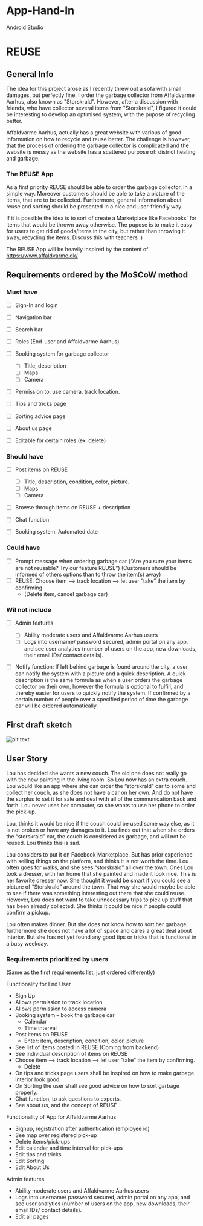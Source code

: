 # App-Hand-In
Android Studio

# REUSE

## General Info

The idea for this project arose as I recently threw out a sofa with small damages, but perfectly fine. 
I order the garbage collector from Affaldvarme Aarhus, also known as  "Storskrald". 
However, after a discussion with friends, who have collector several items from "Storskrald", I figured it could be interesting to develop an optimised system, with the pupose of recycling better.

Affaldvarme Aarhus, actually has a great website with various of good information on how to recycle and reuse better. 
The challenge is however, that the process of ordering the garbage collector is complicated and the website is messy as the website has a scattered purpose of: district heating and garbage.

### The REUSE App
As a first priority REUSE should be able to order the garbage collector, in a simple way. Moreover customers should be able to take a picture of the items, that are to be collected. Furthermore, general information about reuse and sorting should be presented in a nice and user-friendly way. 

If it is possible the idea is to sort of create a Marketplace like Facebooks´ for items that would be thrown away otherwise. The pupose is to make it easy for users to get rid of goods/items in the city, but rather than throwing it away, recycling the items. Discuss this with teachers :) 

The REUSE App will be heavily inspired by the content of https://www.affaldvarme.dk/

## Requirements ordered by the MoSCoW method

### Must have
- [ ] Sign-In and login
- [ ] Navigation bar
- [ ] Search bar
- [ ] Roles (End-user and Affaldvarme Aarhus)
- [ ] Booking system for garbage collector
  - [ ] Title, description
  - [ ] Maps
  - [ ] Camera
- [ ] Permission to: use camera, track location.
- [ ] Tips and tricks page
- [ ] Sorting advice page
- [ ] About us page
- [ ] Editable for certain roles (ex. delete)


### Should have
- [ ] Post items on REUSE
     - [ ] Title, description, condition, color, picture.
     - [ ] Maps
     - [ ] Camera
- [ ] Browse through items on REUSE + description 
- [ ] Chat function
- [ ] Booking system: Automated date


### Could have
- [ ] Prompt message when ordering garbage car (“Are you sure your items are not reusable? Try our feature REUSE”)
      (Customers should be informed of others options than to throw the item(s) away) 
- [ ] REUSE: Choose item --> track location --> let user “take” the item by confirming 
  - (Delete item, cancel garbage car)


### Wil not include
- [ ] Admin features
    - [ ] Ability moderate users and Affaldvarme Aarhus users
    - [ ] Logs into username/ password secured, admin portal on any app, and see user analytics (number of users on the app, new downloads, their email IDs/ contact details).
    
- [ ] Notify function: 
  If left behind garbage is found around the city, a user can notify the system with a picture and a quick description.
  A quick description is the same formula as when a user orders the garbage collector on their own, however the formula is optional to fulfill, and thereby easier for users 	to quickly notify the system.
  If confirmed by a certain number of people over a specified period of time the garbage car will be ordered automatically. 
 

## First draft sketch

![alt text](https://github.com/Camilla-Moller/App-Hand-In/blob/master/app/src/158432612_3587778344665668_989699080335319988_n.jpg)


## User Story
Lou has decided she wants a new couch. The old one does not really go with the new painting in the living room. So Lou now has an extra couch. Lou would like an app where she can order the “storskrald” car to some and collect her couch, as she does not have a car on her own. And do not have the surplus to set it for sale and deal with all of the communication back and forth. Lou never uses her computer, so she wants to use her phone to order the pick-up. 

Lou, thinks it would be nice if the couch could be used some way else, as it is not broken or have any damages to it. Lou finds out that when she orders the “storskrald” car, the couch is considered as garbage, and will not be reused. Lou thinks this is sad.

Lou considers to put it on Facebook Marketplace. But has prior experience with selling things on the platform, and thinks it is not worth the time.
Lou often goes for walks, and she sees “storskrald” all over the town. Ones Lou took a dresser, with her home that she painted and made it look nice. This is her favorite dresser now. She thought it would be smart if you could see a picture of “Storskrald” around the town. That way she would maybe be able to see if there was something interesting out there that she could reuse. However, Lou does not want to take unnecessary trips to pick up stuff that has been already collected. She thinks it could be nice if people could confirm a pickup. 

Lou often makes dinner. But she does not know how to sort her garbage, furthermore she does not have a lot of space and cares a great deal about interior. But she has not yet found any good tips or tricks that is functional in a busy weekday. 

### Requirements prioritized by users 
(Same as the first requirements list, just ordered differently)

Functionality for End User
-	Sign Up
-	Allows permission to track location
-	Allows permission to access camera
-	Booking system – book the garbage car
    - Calendar
    - Time interval
-	Post items on REUSE
    - Enter: item, description, condition, color, picture
-	See list of items posted in REUSE (Coming from backend)
-	See individual description of items on REUSE
-	Choose item --> track location --> let user “take” the item by confirming.
    - Delete
-	On tips and tricks page users shall be inspired on how to make garbage interior look good.
-	On Sorting the user shall see good advice on how to sort garbage properly. 
-	Chat function, to ask questions to experts.
-	See about us, and the concept of REUSE

Functionality of App for Affaldvarme Aarhus
-	Signup, registration after authentication (employee id)
-	See map over registered pick-up
-	Delete items/pick-ups
-	Edit calendar and time interval for pick-ups
-	Edit tips and tricks
-	Edit Sorting
-	Edit About Us

Admin features
-	Ability moderate users and Affaldvarme Aarhus users
-	Logs into username/ password secured, admin portal on any app, and see user analytics (number of users on the app, new downloads, their email IDs/ contact details).
-	Edit all pages


